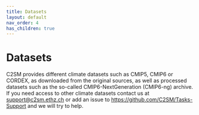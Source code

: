 ```yaml
---
title: Datasets
layout: default
nav_order: 4
has_children: true
---
```


# Datasets

C2SM provides different climate datasets such as CMIP5, CMIP6 or CORDEX, as downloaded from the original sources, as well as processed datasets such as the so-called CMIP6-NextGeneration (CMIP6-ng) archive. 
If you need access to other climate datasets contact us at support@c2sm.ethz.ch or add an issue to https://github.com/C2SM/Tasks-Support and we will try to help.
